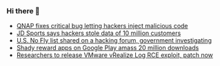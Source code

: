 ### Hi there 👋

<!--START_SECTION:feed-->
* [QNAP fixes critical bug letting hackers inject malicious code](https://www.bleepingcomputer.com/news/security/qnap-fixes-critical-bug-letting-hackers-inject-malicious-code/)
* [JD Sports says hackers stole data of 10 million customers](https://www.bleepingcomputer.com/news/security/jd-sports-says-hackers-stole-data-of-10-million-customers/)
* [U.S. No Fly list shared on a hacking forum, government investigating](https://www.bleepingcomputer.com/news/security/us-no-fly-list-shared-on-a-hacking-forum-government-investigating/)
* [Shady reward apps on Google Play amass 20 million downloads](https://www.bleepingcomputer.com/news/security/shady-reward-apps-on-google-play-amass-20-million-downloads/)
* [Researchers to release VMware vRealize Log RCE exploit, patch now](https://www.bleepingcomputer.com/news/security/researchers-to-release-vmware-vrealize-log-rce-exploit-patch-now/)
<!--END_SECTION:feed-->

<!--
**frankenk/frankenk** is a ✨ _special_ ✨ repository because its `README.md` (this file) appears on your GitHub profile.

Here are some ideas to get you started:

- 🔭 I’m currently working on ...
- 🌱 I’m currently learning ...
- 👯 I’m looking to collaborate on ...
- 🤔 I’m looking for help with ...
- 💬 Ask me about ...
- 📫 How to reach me: ...
- 😄 Pronouns: ...
- ⚡ Fun fact: ...
-->



